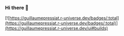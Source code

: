 ### Hi there 👋

<!--
**GuillaumePressiat/GuillaumePressiat** is a ✨ _special_ ✨ repository because its `README.md` (this file) appears on your GitHub profile.

Here are some ideas to get you started:

- 🔭 I’m currently working on ...
- 🌱 I’m currently learning ...
- 👯 I’m looking to collaborate on ...
- 🤔 I’m looking for help with ...
- 💬 Ask me about ...
- 📫 How to reach me: ...
- 😄 Pronouns: ...
- ⚡ Fun fact: ...
-->

[![https://guillaumepressiat.r-universe.dev/badges/:total](https://guillaumepressiat.r-universe.dev/badges/:total)](https://guillaumepressiat.r-universe.dev/ui#builds)
